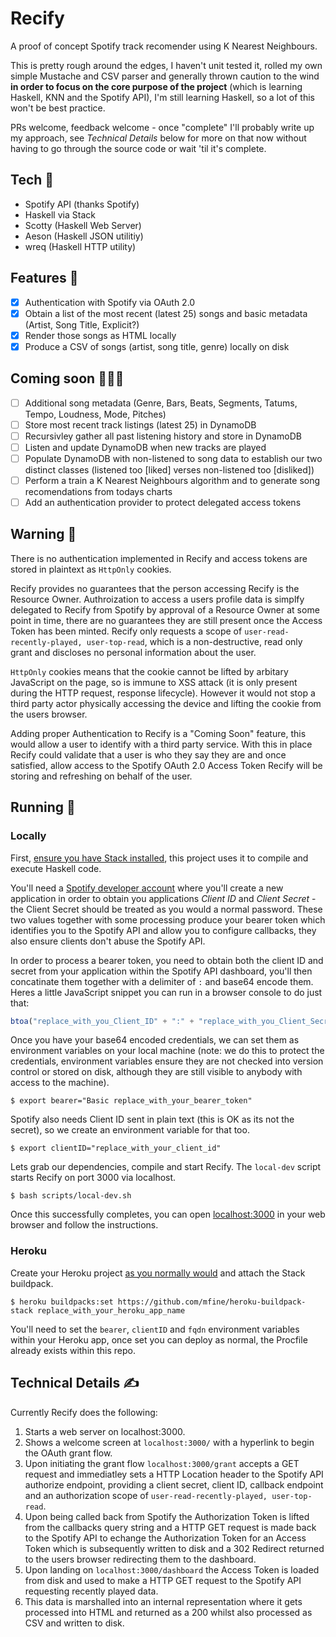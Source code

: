 # Recify

A proof of concept Spotify track recomender using K Nearest Neighbours.

This is pretty rough around the edges, I haven't unit tested it, rolled my own simple Mustache and CSV parser and generally thrown caution to the wind **in order to focus on the core purpose of the project** (which is learning Haskell, KNN and the Spotify API), I'm still learning Haskell, so a lot of this won't be best practice.

PRs welcome, feedback welcome - once "complete" I'll probably write up my approach, see _Technical Details_ below for more on that now without having to go through the source code or wait 'til it's complete.

## Tech 📸

- Spotify API (thanks Spotify)
- Haskell via Stack
- Scotty (Haskell Web Server)
- Aeson (Haskell JSON utilitiy)
- wreq (Haskell HTTP utility)

## Features 🚀

- [x] Authentication with Spotify via OAuth 2.0
- [x] Obtain a list of the most recent (latest 25) songs and basic metadata (Artist, Song Title, Explicit?)
- [x] Render those songs as HTML locally
- [x] Produce a CSV of songs (artist, song title, genre) locally on disk

## Coming soon 👨🏻‍💻

- [ ] Additional song metadata (Genre, Bars, Beats, Segments, Tatums, Tempo, Loudness, Mode, Pitches)
- [ ] Store most recent track listings (latest 25) in DynamoDB
- [ ] Recursivley gather all past listening history and store in  DynamoDB
- [ ] Listen and update DynamoDB when new tracks are played
- [ ] Populate DynamoDB with non-listened to song data to establish our two distinct classes (listened too [liked] verses non-listened too [disliked])
- [ ] Perform a train a K Nearest Neighbours algorithm and to generate song recomendations from todays charts
- [ ] Add an authentication provider to protect delegated access tokens

## Warning 🚨

There is no authentication implemented in Recify and access tokens are stored in plaintext as `HttpOnly` cookies. 

Recify provides no guarantees that the person accessing Recify is the Resource Owner. Authroization to access a users profile data is simplfy delegated to Recify from Spotify by approval of a Resource Owner at some point in time, there are no guarantees they are still present once the Access Token has been minted. Recify only requests a scope of `user-read-recently-played, user-top-read`, which is a non-destructive, read only grant and discloses no personal information about the user.

`HttpOnly` cookies means that the cookie cannot be lifted by arbitary JavaScript on the page, so is immune to XSS attack (it is only present during the HTTP request, response lifecycle). However it would not stop a third party actor physically accessing the device and lifting the cookie from the users browser.

Adding proper Authentication to Recify is a "Coming Soon" feature, this would allow a user to identify with a third party service. With this in place Recify could validate that a user is who they say they are and once satisfied, allow access to the Spotify OAuth 2.0 Access Token Recify will be storing and refreshing on behalf of the user.

## Running 🔌

### Locally

First, [ensure you have Stack installed](https://docs.haskellstack.org/en/stable/README/), this project uses it to compile and execute Haskell code.

You'll need a [Spotify developer account](https://developer.spotify.com/dashboard/applications) where you'll create a new application in order to obtain you applications *Client ID* and *Client Secret* - the Client Secret should be treated as you would a normal password. These two values together with some processing produce your bearer token which identifies you to the Spotify API and allow you to configure callbacks, they also ensure clients don't abuse the Spotify API.

In order to process a bearer token, you need to obtain both the client ID and secret from your application within the Spotify API dashboard, you'll then concatinate them together with a delimiter of `:` and base64 encode them. Heres a little JavaScript snippet you can run in a browser console to do just that:

```javascript
btoa("replace_with_you_Client_ID" + ":" + "replace_with_you_Client_Secret")
```

Once you have your base64 encoded credentials, we can set them as environment variables on your local machine (note: we do this to protect the credentials, environment variables ensure they are not checked into version control or stored on disk, although they are still visible to anybody with access to the machine).

```shell
$ export bearer="Basic replace_with_your_bearer_token"
```

Spotify also needs Client ID sent in plain text (this is OK as its not the secret), so we create an environment variable for that too.

```shell
$ export clientID="replace_with_your_client_id"
```

Lets grab our dependencies, compile and start Recify. The `local-dev` script starts Recify on port 3000 via localhost.

```shell
$ bash scripts/local-dev.sh
```

Once this successfully completes, you can open [localhost:3000](localhost:3000) in your web browser and follow the instructions.

### Heroku

Create your Heroku project [as you normally would](https://devcenter.heroku.com/categories/command-line) and attach the Stack buildpack.

```shell
$ heroku buildpacks:set https://github.com/mfine/heroku-buildpack-stack replace_with_your_heroku_app_name
```

You'll need to set the `bearer`, `clientID` and `fqdn` environment variables within your Heroku app, once set you can deploy as normal, the Procfile already exists within this repo.

## Technical Details ✍️

Currently Recify does the following:

1. Starts a web server on localhost:3000.
2. Shows a welcome screen at `localhost:3000/` with a hyperlink to begin the OAuth grant flow.
3. Upon initiating the grant flow `localhost:3000/grant` accepts a GET request and immediatley sets a HTTP Location header to the Spotify API authorize endpoint, providing a client secret, client ID, callback endpoint and an authorization scope of `user-read-recently-played, user-top-read`.
4. Upon being called back from Spotify the Authorization Token is lifted from the callbacks query string and a HTTP GET request is made back to the Spotify API to echange the Authorization Token for an Access Token which is subsequently written to disk and a 302 Redirect returned to the users browser redirecting them to the dashboard.
5. Upon landing on `localhost:3000/dashboard` the Access Token is loaded from disk and used to make a HTTP GET request to the Spotify API requesting recently played data.
6. This data is marshalled into an internal representation where it gets processed into HTML and returned as a 200 whilst also processed as CSV and written to disk.